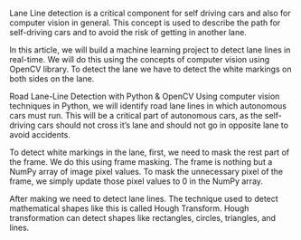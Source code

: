 Lane Line detection is a critical component for self driving cars and also for computer vision in general. This concept is used to describe the path for self-driving cars and to avoid the risk of getting in another lane.

In this article, we will build a machine learning project to detect lane lines in real-time. We will do this using the concepts of computer vision using OpenCV library. To detect the lane we have to detect the white markings on both sides on the lane.

Road Lane-Line Detection with Python & OpenCV
Using computer vision techniques in Python, we will identify road lane lines in which autonomous cars must run. This will be a critical part of autonomous cars, as the self-driving cars should not cross it’s lane and should not go in opposite lane to avoid accidents.

To detect white markings in the lane, first, we need to mask the rest part of the frame. We do this using frame masking. The frame is nothing but a NumPy array of image pixel values. To mask the unnecessary pixel of the frame, we simply update those pixel values to 0 in the NumPy array.

After making we need to detect lane lines. The technique used to detect mathematical shapes like this is called Hough Transform. Hough transformation can detect shapes like rectangles, circles, triangles, and lines.
